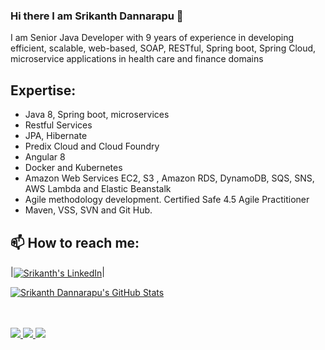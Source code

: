### Hi there I am Srikanth Dannarapu 👋

<!--
**srikanthdannarapu/srikanthdannarapu** is a ✨ _special_ ✨ repository because its `README.md` (this file) appears on your GitHub profile.

Here are some ideas to get you started:

- 🔭 I’m currently working on ...
- 🌱 I’m currently learning React Native and SwiftUI
- 👯 I’m looking to collaborate on ...
- 🤔 I’m looking for help with ...
- 💬 Ask me about Objective C, Swift
- 📫 How to reach me: ...
- 😄 Pronouns: ...
- ⚡ Fun fact: ...

-->

I am Senior Java Developer with 9 years of experience in developing efficient, scalable, web-based, SOAP, RESTful, Spring boot, Spring Cloud, microservice applications in health care and finance domains

## Expertise:
* Java 8, Spring boot, microservices
* Restful Services
* JPA, Hibernate
* Predix Cloud and Cloud Foundry 
* Angular 8
* Docker and Kubernetes
* Amazon Web Services EC2, S3 , Amazon RDS, DynamoDB, SQS, SNS, AWS Lambda and Elastic Beanstalk
* Agile methodology development. Certified Safe 4.5 Agile Practitioner
* Maven, VSS, SVN and Git Hub.

## 📫 How to reach me:
|<a href="https://www.linkedin.com/in/srikanth-dannarapu-98a010165/"><img align="center" alt="Srikanth's LinkedIn" src="https://img.icons8.com/bubbles/50/000000/linkedin.png"/></a>|

<a href="https://github.com/srikanthdannarapu" class="rich-diff-level-one">
    <img src="https://github-readme-stats.vercel.app/api?username=srikanthdannarapu&title_color=333&text_color=777&show_icons=true" alt="Srikanth Dannarapu's GitHub Stats" >
  </a>
  
<br><br>
  <a href="https://badges.pufler.dev">
    <img src="https://badges.pufler.dev/visits/srikanthdannarapu/srikanthdannarapu?style=flat-square&color=blue&logo=github">
  </a>
  <a href="https://badges.pufler.dev">
    <img src="https://badges.pufler.dev/years/srikanthdannarapu?style=flat-square&color=blue&logo=github">
  </a>
  <a href="https://badges.pufler.dev">
    <img src="https://badges.pufler.dev/repos/srikanthdannarapu?style=flat-square&color=blue&logo=github">
  </a>

